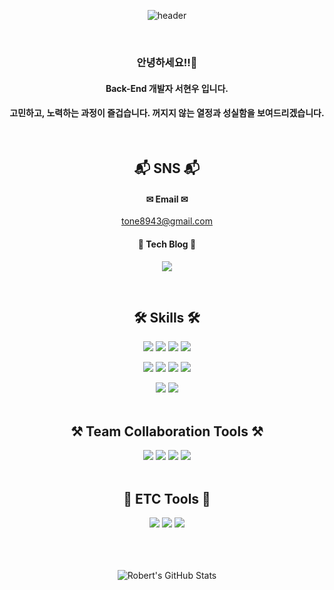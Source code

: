 <div align="center">

![header](https://capsule-render.vercel.app/api?type=rounded&color=3399ff&height=300&section=header&text=Robert%20Seo&fontSize=90&fontColor=ffffff)

<br>
  

### 안녕하세요!!👋  

#### Back-End 개발자 서현우 입니다.

#### 고민하고, 노력하는 과정이 즐겁습니다. 꺼지지 않는 열정과 성실함을 보여드리겠습니다.

<br>

## 📬 SNS 📬 

#### ✉ Email ✉

tone8943@gmail.com

#### 🚀 Tech Blog 🚀 

<a href="https://velog.io/@tone8943" target="_blank"><img src="https://img.shields.io/badge/Tech Blog-black?style=flat-square&logo=이미지 이름&logoColor=white"/></a>

<br>

## 🛠 Skills 🛠 


<img src="https://img.shields.io/badge/java | 11-007396?style=for-the-badge&logo=java&logoColor=white">

<img src="https://img.shields.io/badge/spring | 5.0-6DB33F?style=for-the-badge&logo=spring&logoColor=white">

<img src="https://img.shields.io/badge/MyBatis | 3.5-02569B?style=for-the-badge">

<img src="https://img.shields.io/badge/mysql | 8.0-4479A1?style=for-the-badge&logo=mysql&logoColor=white">
<p></p>
<img src="https://img.shields.io/badge/javascript-F7DF1E?style=for-the-badge&logo=javascript&logoColor=black">

<img src="https://img.shields.io/badge/jquery-0769AD?style=for-the-badge&logo=jquery&logoColor=white">

<img src="https://img.shields.io/badge/html5-E34F26?style=for-the-badge&logo=html5&logoColor=white">

<img src="https://img.shields.io/badge/css-1572B6?style=for-the-badge&logo=css3&logoColor=white">
<p></p>
<img src="https://img.shields.io/badge/AMAZON EC2-FCC624?style=for-the-badge">

<img src="https://img.shields.io/badge/amazon aws-339AF0?style=for-the-badge&logo=fontawesome&logoColor=white">

<br>
<br>

## ⚒ Team Collaboration Tools ⚒

<img src="https://img.shields.io/badge/github-181717?style=for-the-badge&logo=github&logoColor=white">

<img src="https://img.shields.io/badge/git-F05032?style=for-the-badge&logo=git&logoColor=white">

<img src="https://img.shields.io/badge/erd cloude-339AF0?style=for-the-badge">

<img src="https://img.shields.io/badge/figma-E34F26?style=for-the-badge">

<br>
<br>

## 🔧 ETC Tools 🔧

<img src="https://img.shields.io/badge/visual studio code-0769AD?style=for-the-badge">

<img src="https://img.shields.io/badge/intellij-181717?style=for-the-badge">

<img src="https://img.shields.io/badge/mysql workbench-4479A1?style=for-the-badge">

<br>
<br>
<br>
<br>
  
![Robert's GitHub Stats](https://github-readme-stats.vercel.app/api?username=Robert0623&show_icons=true&theme=tokonight)

</div>
